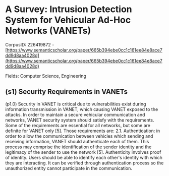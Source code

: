 # A Survey: Intrusion Detection System for Vehicular Ad-Hoc Networks (VANETs)

CorpusID: 226419872 - [https://www.semanticscholar.org/paper/665b394ebe0cc1c161ee84e8ace7dd9d8aa4028d](https://www.semanticscholar.org/paper/665b394ebe0cc1c161ee84e8ace7dd9d8aa4028d)

Fields: Computer Science, Engineering

## (s1) Security Requirements in VANETs
(p1.0) Security in VANET is critical due to vulnerabilities exist during information transmission in VANET, which causing VANET exposed to the attacks. In order to maintain a secure vehicular communication and networks, VANET security system should satisfy with the requirements. Some of the requirements are essential for all networks, but some are definite for VANET only [5]. Those requirements are: 2.1. Authentication: in order to allow the communication between vehicles which sending and receiving information, VANET should authenticate each of them. This process may comprise the identification of the sender identity and the legitimacy of the sender to use the network [5]. Authenticity involves proof of identity. Users should be able to identify each other's identity with which they are interacting. It can be verified through authentication process so the unauthorized entity cannot participate in the communication.
